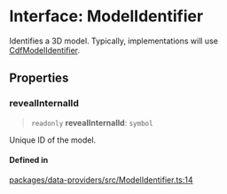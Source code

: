 # Interface: ModelIdentifier

Identifies a 3D model. Typically, implementations will use [CdfModelIdentifier](../classes/CdfModelIdentifier.md).

## Properties

### revealInternalId

> `readonly` **revealInternalId**: `symbol`

Unique ID of the model.

#### Defined in

[packages/data-providers/src/ModelIdentifier.ts:14](https://github.com/cognitedata/reveal/blob/2acd9d17229d2bc8e309653b4d6a39ad941e44f1/viewer/packages/data-providers/src/ModelIdentifier.ts#L14)
